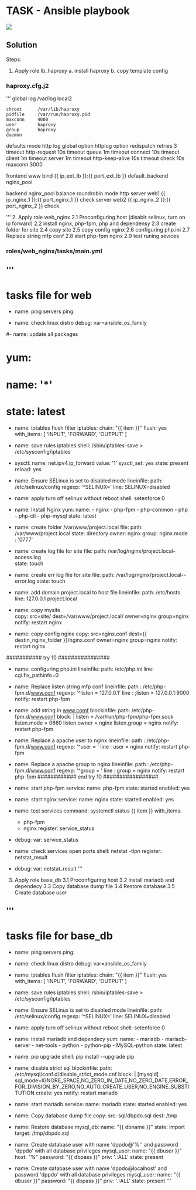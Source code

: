 # TASK - Ansible playbook
![](https://github.com/fenixra73/Dnipro_DevOps_int_2020/raw/master/task5-ansible-v2/screenshot/pic1.png  )

## Solution

Steps:
  1. Apply role lb_haproxy
     a. install haproxy 
     b. copy template config 

### haproxy.cfg.j2 

'''
global
    log         /var/log  local2

    chroot      /var/lib/haproxy
    pidfile     /var/run/haproxy.pid
    maxconn     4000
    user        haproxy
    group       haproxy
    daemon

defaults
    mode                    http
    log                     global
    option                  httplog
    option                  redispatch
    retries                 3
    timeout http-request    10s
    timeout queue           1m
    timeout connect         10s
    timeout client          1m
    timeout server          1m
    timeout http-keep-alive 10s
    timeout check           10s
    maxconn                 3000

frontend  www
    bind {{ ip_ext_lb }}:{{ port_ext_lb }}
    default_backend nginx_pool

backend nginx_pool
    balance     roundrobin
    mode http
    server  web1 {{ ip_nginx_1 }}:{{ port_nginx_1 }} check
    server  web2 {{ ip_nginx_2 }}:{{ port_nginx_2 }} check

'''
  2. Apply role web_nginx
     2.1  Proconfiguring host (disablr selinux, turn on ip forward)
     2.2 install nginx, php-fpm, php and dependensy
     2.3 create folder for site 
     2.4 copy site
     2.5 copy config nginx
     2.6 configuring php.ini
     2.7 Replace string mfp conf 
     2.8 start php-fpm nginx
     2.9 test runing sevices

### roles/web_nginx/tasks/main.yml
'''
---
# tasks file for web
- name: ping servers
  ping:

- name: check linux distro
  debug: var=ansible_os_family

#- name: update all packages
#  yum:
#    name: '*'
#    state: latest
- name: iptables flush filter
  iptables:
    chain: "{{ item }}"
    flush: yes
  with_items:  [ 'INPUT', 'FORWARD', 'OUTPUT' ]

- name: save rules iptables
  shell: /sbin/iptables-save  > /etc/sysconfig/iptables

- sysctl:
    name: net.ipv4.ip_forward
    value: '1'
    sysctl_set: yes
    state: present
    reload: yes

- name: Ensure SELinux is set to disabled mode
  lineinfile:
    path: /etc/selinux/config
    regexp: '^SELINUX='
    line: SELINUX=disabled

- name: apply turn off selinux without reboot
  shell: setenforce 0
  
- name: Install Nginx
  yum:
    name:
      - nginx
      - php-fpm 
      - php-common
      - php
      - php-cli 
      - php-mysql 
    state: latest

- name: create folder /var/www/project.local
  file:
    path: /var/www/project.local
    state: directory
    owner: nginx
    group: nginx
    mode : '0777'

- name: create log file for site
  file:
    path: /var/log/nginx/project.local-access.log  
    state: touch


- name: create err log file for site
  file:
    path: /var/log/nginx/project.local--error.log
    state: touch

- name: add domain project.local to host file
  lineinfile: 
    path: /etc/hosts
    line: 127.0.0.1  project.local

- name: copy  mysite  
  copy: src=site/ dest=/var/www/project.local/  owner=nginx group=nginx
  notify: restart nginx

 
- name: copy config nginx
  copy: src=nginx.conf dest={{ destin_nginx_folder }}/nginx.conf  owner=nginx group=nginx
  notify: restart nginx  

########### try 10 ################

- name: configuring php.ini
  lineinfile:
    path: /etc/php.ini
    line: cgi.fix_pathinfo=0

- name: Replace listen  string mfp conf
  lineinfile:
    path  : /etc/php-fpm.d/www.conf
    regexp: '^listen = 127\.0\.0\.1'
    line  : ;listen = 127.0.0.1:9000
  notify: restart php-fpm

- name: add string in www.comf
  blockinfile:
    path: /etc/php-fpm.d/www.conf
    block: |
      listen = /var/run/php-fpm/php-fpm.sock
      listen.mode = 0660
      listen.owner = nginx
      listen.group = nginx
  notify: restart php-fpm

- name: Replace a apache user to nginx
  lineinfile:
    path  :  /etc/php-fpm.d/www.conf
    regexp: '^user = '
    line  : user = nginx
  notify: restart php-fpm

- name: Replace a apache group to nginx
  lineinfile:
    path  :  /etc/php-fpm.d/www.conf
    regexp: '^group = '
    line  : group = nginx
  notify: restart php-fpm
############ end try 10 #################

- name: start php-fpm
  service:
      name: php-fpm
      state: started
      enabled: yes


- name: start nginx
  service:
      name: nginx
      state: started
      enabled: yes

- name: test services
  command: systemctl status {{ item }}
  with_items:
    - php-fpm
    - nginx
  register: service_status

- debug: 
    var: service_status

- name: check services open ports
  shell: netstat -tlpn
  register: netstat_result

- debug:
    var: netstat_result
'''

3. Apply role base_db
   3.1 Proconfiguring host 
   3.2 install  mariadb and dependecy
   3.3 Copy database dump file
   3.4 Restore database
   3.5 Create database user

''' 
---
# tasks file for base_db
- name: ping servers
  ping:

- name: check linux distro
  debug: var=ansible_os_family

- name: iptables flush filter
  iptables:
    chain: "{{ item }}"
    flush: yes
  with_items:  [ 'INPUT', 'FORWARD', 'OUTPUT' ]

- name: save rules iptables
  shell: /sbin/iptables-save  > /etc/sysconfig/iptables

- name: Ensure SELinux is set to disabled mode
  lineinfile:
    path: /etc/selinux/config
    regexp: '^SELINUX='
    line: SELINUX=disabled

- name: apply turn off selinux without reboot
  shell: setenforce 0


- name: install mariadb and dependecy
  yum:
    name:
      - mariadb 
      - mariadb-server 
      - net-tools
      - python
      - python-pip
      - MySQL-python
    state: latest

- name: pip upgrade
  shell: pip install --upgrade pip

- name: disable strict sql
  blockinfile:
    path: /etc/mysql/conf.d/disable_strict_mode.cnf
    block: |
      [mysqld]
      sql_mode=IGNORE_SPACE,NO_ZERO_IN_DATE,NO_ZERO_DATE,ERROR_FOR_DIVISION_BY_ZERO,NO_AUTO_CREATE_USER,NO_ENGINE_SUBSTITUTION
    create: yes
  notify: restart mariadb

- name: start mariadb
  service:
    name: mariadb
    state: started
    enabled: yes

- name: Copy database dump file
  copy:
    src: sql/dbpdo.sql
    dest: /tmp

- name: Restore database
  mysql_db:
    name: "{{ dbname }}"
    state: import
    target: /tmp/dbpdo.sql

- name: Create database user  with name 'dppdo@'%'' and password 'dppdo' with all database privileges
  mysql_user:
    name: "{{ dbuser }}"
    host: "%"
    password: "{{ dbpass }}"
    priv: '*.*:ALL'
    state: present

- name: Create database user  with name 'dppdo@localhost' and password 'dppdo' with all database privileges
  mysql_user:
    name: "{{ dbuser }}"
    password: "{{ dbpass }}"
    priv: '*.*:ALL'
    state: present
'''